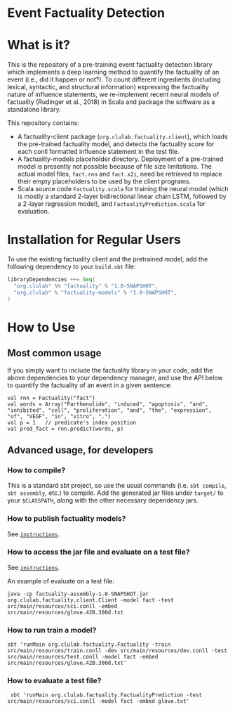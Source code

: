 # Event Factuality Detection

# What is it?

This is the repository of a pre-training event factuality detection library which implements a deep learning method to quantify the factuality of an event (i.e., did it happen or not?). To count different ingredients (including lexical, syntactic, and structural information) expressing the factuality nature of influence statements, we re-implement recent neural models of factuality (Rudinger et al., 2018) in Scala and package the software as a standalone library. 

This repository contains:
 
+ A factuality-client package (`org.clulab.factuality.client`), which loads the pre-trained factuality model, and detects the factuality score for each conll formatted influence statement in the test file.  
+ A factuality-models placeholder directory. Deployment of a pre-trained model is presently not possible because of file size limitations. The actual model files, `fact.rnn` and `fact.x2i`, need be retrieved to replace their empty placeholders to be used by the client programs.
+ Scala source code `Factuality.scala` for training the neural model (which is mostly a standard 2-layer bidirectional linear chain LSTM, followed by a 2-layer regression model), and `FactualityPrediction.scala` for evaluation.


# Installation for Regular Users

To use the existing factuality client and the pretrained model, add the following dependency to your `build.sbt` file:

```scala
libraryDependencies ++= Seq(
  "org.clulab" %% "factuality" % "1.0-SNAPSHOT",
  "org.clulab" % "factuality-models" % "1.0-SNAPSHOT",
)
```

# How to Use

## Most common usage

If you simply want to include the factuality library in your code, add the above dependencies to your dependency manager, and use the API below to quantify the factuality of an event in a given sentence:

```
val rnn = Factuality("fact")
val words = Array("Parthenolide", "induced", "apoptosis", "and", "inhibited", "cell", "proliferation", "and", "the", "expression", "of", "VEGF", "in", "vitro", ".")
val p = 1   // predicate's index position
val pred_fact = rnn.predict(words, p)                     
```

## Advanced usage, for developers

### How to compile?

This is a standard sbt project, so use the usual commands (i.e. `sbt compile`, `sbt assembly`, etc.) to compile. Add the generated jar files under `target/` to your `$CLASSPATH`, along with the other necessary dependency jars.

### How to publish factuality models? 

See [`instructions`](https://github.com/clulab/factuality/blob/master/factuality-models/README.md).

### How to access the jar file and evaluate on a test file? 

See [`instructions`](https://github.com/clulab/factuality/tree/master/factuality-client).

An example of evaluate on a test file:

```java -cp factuality-assembly-1.0-SNAPSHOT.jar org.clulab.factuality.client.Client -model fact -test src/main/resources/sci.conll -embed src/main/resources/glove.42B.300d.txt```

### How to run train a model?
```sbt 'runMain org.clulab.factuality.Factuality -train src/main/resources/train.conll -dev src/main/resources/dev.conll -test src/main/resources/test.conll -model fact -embed src/main/resources/glove.42B.300d.txt'```

### How to evaluate a test file?
``` sbt 'runMain org.clulab.factuality.FactualityPrediction -test src/main/resources/sci.conll -model fact -embed glove.txt'``` 


